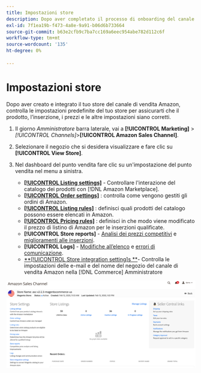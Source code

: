 ```yaml
---
title: Impostazioni store
description: Dopo aver completato il processo di onboarding del canale di vendita Amazon, rivedi e aggiorna il [!DNL Commerce] impostazioni dello store.
exl-id: 7f1ea19b-f473-4a8e-9a91-b06d6b733664
source-git-commit: b63e2cfb9c7ba7cc169a6eec954abe782d112c6f
workflow-type: tm+mt
source-wordcount: '135'
ht-degree: 0%

---
```


# Impostazioni store

Dopo aver creato e integrato il tuo store del canale di vendita Amazon, controlla le impostazioni predefinite del tuo store per assicurarti che il prodotto, l’inserzione, i prezzi e le altre impostazioni siano corretti.

1. Il giorno _Amministratore_ barra laterale, vai a **[!UICONTROL Marketing]** > _[!UICONTROL Channels]_>**[!UICONTROL Amazon Sales Channel]**.

1. Selezionare il negozio che si desidera visualizzare e fare clic su **[!UICONTROL View Store]**.

1. Nel dashboard del punto vendita fare clic su un&#39;impostazione del punto vendita nel menu a sinistra.

   - [**[!UICONTROL Listing settings]**](./listing-settings.md) - Controllare l&#39;interazione del catalogo dei prodotti con [!DNL Amazon Marketplace].
   - [**[!UICONTROL Order settings]**](./order-settings.md) : controlla come vengono gestiti gli ordini di Amazon.
   - [**[!UICONTROL Listing rules]**](./listing-rules.md) : definisci quali prodotti del catalogo possono essere elencati in Amazon.
   - [**[!UICONTROL Pricing rules]**](./pricing-products.md) : definisci in che modo viene modificato il prezzo di listino di Amazon per le inserzioni qualificate.
   - **[!UICONTROL Store reports]** - [Analisi dei prezzi competitivi](./competitive-price-analysis.md) e [miglioramenti alle inserzioni](./listing-improvements.md).
   - **[!UICONTROL Logs]** - [Modifiche all’elenco](./listing-changes-log.md) e [errori di comunicazione](./communication-errors-log.md).
   - [**[!UICONTROL Store integration setting]s **](./store-integration-settings.md)- Controlla le impostazioni delle e-mail e del nome del negozio del canale di vendita Amazon nella [!DNL Commerce] Amministratore

![Dashboard store](assets/ob-store-review.png)
